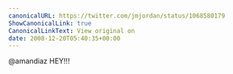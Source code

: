 ```yaml
---
canonicalURL: https://twitter.com/jmjordan/status/1068580179
ShowCanonicalLink: true
CanonicalLinkText: View original on
date: 2008-12-20T05:40:35+00:00
---
```

@amandiaz HEY!!!
